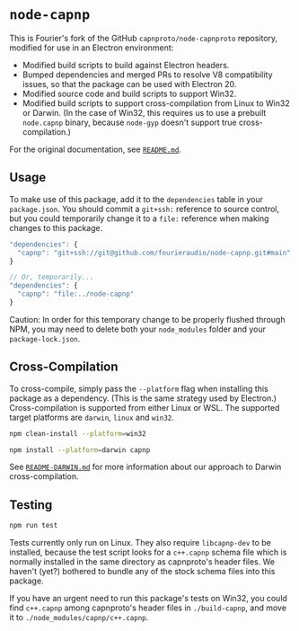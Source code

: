 # `node-capnp`

This is Fourier's fork of the GitHub `capnproto/node-capnproto` repository, modified for use in an
Electron environment:

* Modified build scripts to build against Electron headers.
* Bumped dependencies and merged PRs to resolve V8 compatibility issues, so that the package can
  be used with Electron 20.
* Modified source code and build scripts to support Win32.
* Modified build scripts to support cross-compilation from Linux to Win32 or Darwin. (In the case of
  Win32, this requires us to use a prebuilt `node.capnp` binary, because `node-gyp` doesn't support
  true cross-compilation.)

For the original documentation, see [`README.md`](README.md).

## Usage

To make use of this package, add it to the `dependencies` table in your `package.json`. You should
commit a `git+ssh:` reference to source control, but you could temporarily change it to a `file:`
reference when making changes to this package.

```js
"dependencies": {
  "capnp": "git+ssh://git@github.com/fourieraudio/node-capnp.git#main"
}

// Or, temporarily...
"dependencies": {
  "capnp": "file:../node-capnp"
}
```

Caution: In order for this temporary change to be properly flushed through NPM, you may need to
delete both your `node_modules` folder and your `package-lock.json`.

## Cross-Compilation

To cross-compile, simply pass the `--platform` flag when installing this package as a dependency.
(This is the same strategy used by Electron.) Cross-compilation is supported from either Linux or
WSL. The supported target platforms are `darwin`, `linux` and `win32`.

```bash
npm clean-install --platform=win32

npm install --platform=darwin capnp
```

See [`README-DARWIN.md`](README-DARWIN.md) for more information about our approach to Darwin
cross-compilation.


## Testing

```bash
npm run test
```

Tests currently only run on Linux. They also require `libcapnp-dev` to be installed, because the
test script looks for a `c++.capnp` schema file which is normally installed in the same directory as
capnproto's header files. We haven't (yet?) bothered to bundle any of the stock schema files into
this package.

If you have an urgent need to run this package's tests on Win32, you could find `c++.capnp` among
capnproto's header files in `./build-capnp`, and move it to `./node_modules/capnp/c++.capnp`.
